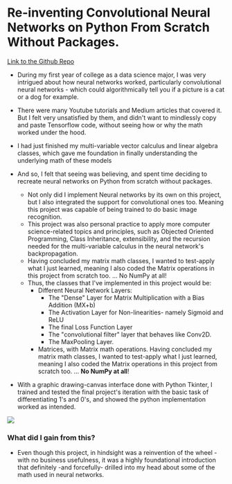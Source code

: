 # Re-inventing Convolutional Neural Networks on Python From Scratch Without Packages.

[Link to the Github Repo](https://github.com/benduong2001/BootlegTensorFlow)

* During my first year of college as a data science major, I was very intrigued about how neural networks worked, particularly convolutional neural networks - which could algorithmically tell you if a picture is a cat or a dog for example. 
* There were many Youtube tutorials and Medium articles that covered it. But I felt very unsatisfied by them, and didn't want to mindlessly copy and paste Tensorflow code, without seeing how or why the math worked under the hood.
* I had just finished my multi-variable vector calculus and linear algebra classes, which gave me foundation in finally understanding the underlying math of these models
* And so, I felt that seeing was believing, and spent time deciding to recreate neural networks on Python from scratch without packages. 
    * Not only did I implement Neural networks by its own on this project, but I also integrated the support for convolutional ones too. Meaning this project was capable of being trained to do basic image recognition.
    * This project was also personal practice to apply more computer science-related topics and principles, such as Objected Oriented Programming, Class Inheritance, extensibility, and the recursion needed for the multi-variable calculus in the neural network's backpropagation.
    * Having concluded my matrix math classes, I wanted to test-apply what I just learned, meaning I also coded the Matrix operations in this project from scratch too. ... No NumPy at all!
    * Thus, the classes that I've implemented in this project would be:
         * Different Neural Network Layers:
            * The "Dense" Layer for Matrix Multiplication with a Bias Addition (MX+b)
            * The Activation Layer for Non-linearities- namely Sigmoid and ReLU
            * The final Loss Function Layer
            * The "convolutional filter" layer that behaves like Conv2D.
            * The MaxPooling Layer.
         * Matrices, with Matrix math operations. Having concluded my matrix math classes, I wanted to test-apply what I just learned, meaning I also coded the Matrix operations in this project from scratch too. ... **No NumPy at all**!

* With a graphic drawing-canvas interface done with Python Tkinter, I trained and tested the final project's iteration with the basic task of differentiating 1's and 0's, and showed the python implementation worked as intended.

![](images/images_HomemadeTF/bootlegCNN_demo_gif.gif?raw=true)

### What did I gain from this?
* Even though this project, in hindsight was a reinvention of the wheel -with no business usefulness, it was a highly foundational introduction that definitely -and forcefully- drilled into my head about some of the math used in neural networks. 
